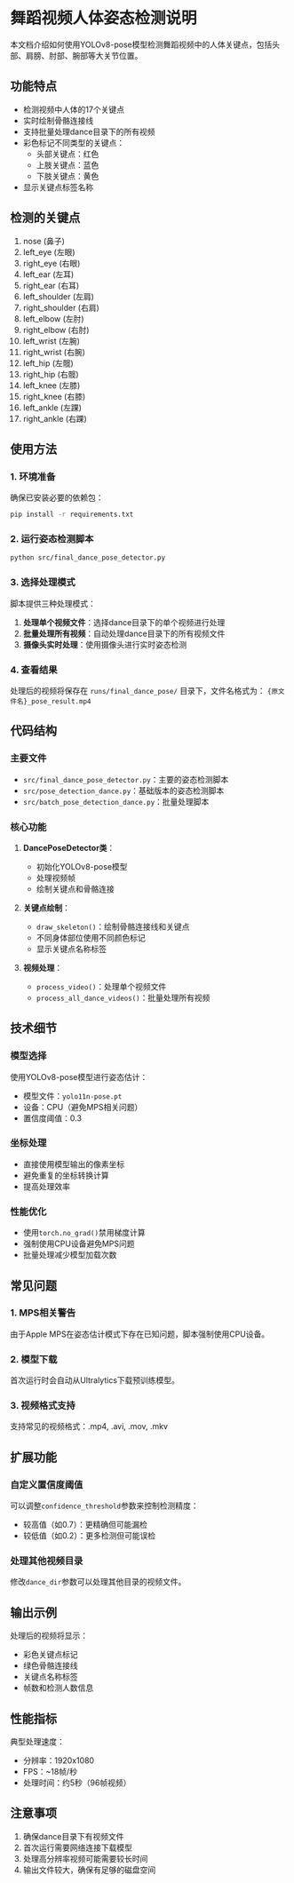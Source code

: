 # 舞蹈视频人体姿态检测说明

本文档介绍如何使用YOLOv8-pose模型检测舞蹈视频中的人体关键点，包括头部、肩膀、肘部、腕部等大关节位置。

## 功能特点

- 检测视频中人体的17个关键点
- 实时绘制骨骼连接线
- 支持批量处理dance目录下的所有视频
- 彩色标记不同类型的关键点：
  - 头部关键点：红色
  - 上肢关键点：蓝色
  - 下肢关键点：黄色
- 显示关键点标签名称

## 检测的关键点

1. nose (鼻子)
2. left_eye (左眼)
3. right_eye (右眼)
4. left_ear (左耳)
5. right_ear (右耳)
6. left_shoulder (左肩)
7. right_shoulder (右肩)
8. left_elbow (左肘)
9. right_elbow (右肘)
10. left_wrist (左腕)
11. right_wrist (右腕)
12. left_hip (左髋)
13. right_hip (右髋)
14. left_knee (左膝)
15. right_knee (右膝)
16. left_ankle (左踝)
17. right_ankle (右踝)

## 使用方法

### 1. 环境准备

确保已安装必要的依赖包：

```bash
pip install -r requirements.txt
```

### 2. 运行姿态检测脚本

```bash
python src/final_dance_pose_detector.py
```

### 3. 选择处理模式

脚本提供三种处理模式：

1. **处理单个视频文件**：选择dance目录下的单个视频进行处理
2. **批量处理所有视频**：自动处理dance目录下的所有视频文件
3. **摄像头实时处理**：使用摄像头进行实时姿态检测

### 4. 查看结果

处理后的视频将保存在 `runs/final_dance_pose/` 目录下，文件名格式为：
`{原文件名}_pose_result.mp4`

## 代码结构

### 主要文件

- `src/final_dance_pose_detector.py`：主要的姿态检测脚本
- `src/pose_detection_dance.py`：基础版本的姿态检测脚本
- `src/batch_pose_detection_dance.py`：批量处理脚本

### 核心功能

1. **DancePoseDetector类**：
   - 初始化YOLOv8-pose模型
   - 处理视频帧
   - 绘制关键点和骨骼连接

2. **关键点绘制**：
   - `draw_skeleton()`：绘制骨骼连接线和关键点
   - 不同身体部位使用不同颜色标记
   - 显示关键点名称标签

3. **视频处理**：
   - `process_video()`：处理单个视频文件
   - `process_all_dance_videos()`：批量处理所有视频

## 技术细节

### 模型选择

使用YOLOv8-pose模型进行姿态估计：
- 模型文件：`yolo11n-pose.pt`
- 设备：CPU（避免MPS相关问题）
- 置信度阈值：0.3

### 坐标处理

- 直接使用模型输出的像素坐标
- 避免重复的坐标转换计算
- 提高处理效率

### 性能优化

- 使用`torch.no_grad()`禁用梯度计算
- 强制使用CPU设备避免MPS问题
- 批量处理减少模型加载次数

## 常见问题

### 1. MPS相关警告

由于Apple MPS在姿态估计模式下存在已知问题，脚本强制使用CPU设备。

### 2. 模型下载

首次运行时会自动从Ultralytics下载预训练模型。

### 3. 视频格式支持

支持常见的视频格式：.mp4, .avi, .mov, .mkv

## 扩展功能

### 自定义置信度阈值

可以调整`confidence_threshold`参数来控制检测精度：
- 较高值（如0.7）：更精确但可能漏检
- 较低值（如0.2）：更多检测但可能误检

### 处理其他视频目录

修改`dance_dir`参数可以处理其他目录的视频文件。

## 输出示例

处理后的视频将显示：
- 彩色关键点标记
- 绿色骨骼连接线
- 关键点名称标签
- 帧数和检测人数信息

## 性能指标

典型处理速度：
- 分辨率：1920x1080
- FPS：~18帧/秒
- 处理时间：约5秒（96帧视频）

## 注意事项

1. 确保dance目录下有视频文件
2. 首次运行需要网络连接下载模型
3. 处理高分辨率视频可能需要较长时间
4. 输出文件较大，确保有足够的磁盘空间